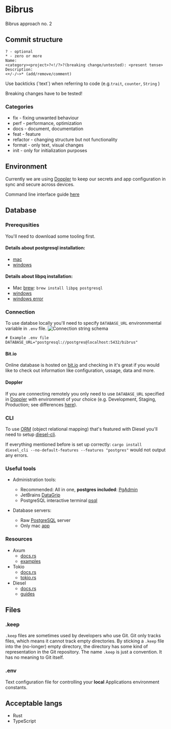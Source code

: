 # Bibrus
Bibrus approach no. 2

## Commit structure

```dif
? - optional
* - zero or more
Name:
<category><project>?<!/?>?(breaking change/untested): <present tense>
Description:
<+/-/~>* (add/remove/comment)
```

Use backticks (\`text\`) when referring to code (e.g.`trait`, `counter`, `String` )

Breaking changes have to be tested!

### Categories
  - fix - fixing unwanted behaviour
  - perf - performance, optimization
  - docs - document, documentation
  - feat - feature
  - refactor - changing structure but not functionality
  - format - only text, visual changes
  - init - only for initialization purposes

## Environment

Currently we are using [Doppler](https://www.doppler.com) to keep our secrets and app configuration in sync and secure across devices.

Command line interface guide [here](https://docs.doppler.com/docs/cli)
## Database

### Prerequsities 

You'll need to download some tooling first.


#### Details about postgresql installation: 
  - [mac](https://github.com/diesel-rs/diesel/blob/master/guide_drafts/backend_installation.md#mac-osx)
  - [windows](https://github.com/diesel-rs/diesel/blob/master/guide_drafts/backend_installation.md#windows)

#### Details about libpq installation:
  - Mac [brew](https://brew.sh): `brew install libpq postgresql`
  - [windows](https://duredhelfinceleb.github.io/diesel_windows_install_doc/)
  - [windows error](https://luckystreak.ca/writing/fixing_diesel_cli_rust_build_error.html)
### Connection

To use databse locally you'll need to specify `DATABASE_URL` environnmental variable in `.env` file.
![Connection string schema](https://res.cloudinary.com/prismaio/image/upload/v1628761154/docs/m7l8KVo.png)
```
# Example .env file
DATABASE_URL="postgresql://postgres@localhost:5432/bibrus"
```

#### Bit.io
Online database is hosted on [bit.io](https://bit.io/) and checking in it's great if you would like to check out information like configuration, ussage, data and more.

#### Doppler
If you are connecting remotely you only need to use `DATABASE_URL` specified in [Doppler](https://www.doppler.com) with environment of your choice (e.g. Development, Staging, Production; see differences [here](https://dev.to/flippedcoding/difference-between-development-stage-and-production-d0p?signin=true)).

### CLI

To use [ORM](https://en.wikipedia.org/wiki/Object–relational_mapping) (object relational mapping) that's featured with Diesel you'll need to setup [diesel-cli](https://github.com/diesel-rs/diesel/tree/master/diesel_cli#diesel-cli).

If everything mentioned before is set up correctly: `cargo install diesel_cli --no-default-features --features "postgres"` would not output any errors.

### Useful tools
  - Administration tools:
    - Recommended: All in one, **postgres included**: [PgAdmin](https://www.pgadmin.org/download/)
    - JetBrains [DataGrip](https://www.jetbrains.com/datagrip/)
    - PostgreSQL interactive terminal [psql](https://www.postgresql.org/download/)

  - Database servers:
    -  Raw [PostgreSQL](https://www.postgresql.org/download/) server
    -  Only mac [app](https://postgresapp.com)

### Resources
  - Axum 
    - [docs.rs](https://docs.rs/axum/latest/axum/)
    - [examples](https://github.com/tokio-rs/axum/tree/main/examples)
  - Tokio
    - [docs.rs](https://docs.rs/tokio/latest/tokio/)
    - [tokio.rs](https://tokio.rs)
  - Diesel
    - [docs.rs](https://docs.rs/diesel/latest/diesel/)
    - [guides](https://diesel.rs/guides/)

## Files 

### .keep
`.keep` files are sometimes used by developers who use Git. Git only tracks files, which means it cannot track empty directories. By sticking a `.keep` file into the (no-longer) empty directory, the directory has some kind of representation in the Git repository.
The name `.keep` is just a convention. It has no meaning to Git itself.

### .env
Text configuration file for controlling your **local** Applications environment constants. 


## Acceptable langs
 - Rust
 - TypeScript

